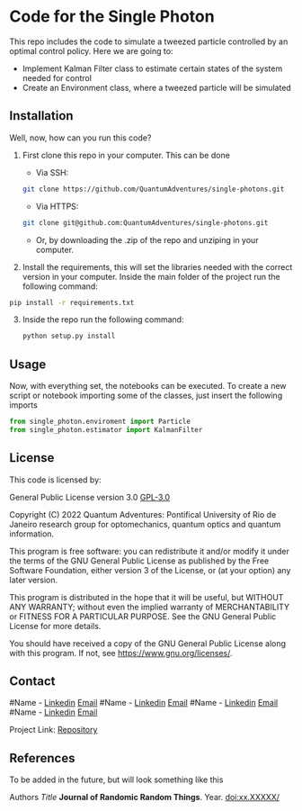 # Code for the Single Photon

This repo includes the code to simulate a tweezed particle controlled by an optimal control policy. Here we are going to:

* Implement Kalman Filter class to estimate certain states of the system needed for control
* Create an Environment class, where a tweezed particle will be simulated


## Installation

Well, now, how can you run this code?

1. First clone this repo in your computer. This can be done
    * Via SSH:

    ```bash
    git clone https://github.com/QuantumAdventures/single-photons.git
    ```

    * Via HTTPS:

    ```bash
    git clone git@github.com:QuantumAdventures/single-photons.git
    ```

    * Or, by downloading the .zip of the repo and unziping in your computer.

2. Install the requirements, this will set the libraries needed with the correct version in your computer. Inside the main folder of the project run the following command:

```bash
pip install -r requirements.txt
```

3. Inside the repo run the following command: 

    ```bash
    python setup.py install
    ```

## Usage

Now, with everything set, the notebooks can be executed. To create a new script or notebook importing some of the classes, just insert the following imports

```python
from single_photon.enviroment import Particle
from single_photon.estimator import KalmanFilter
```


## License

This code is licensed by:

General Public License version 3.0 [GPL-3.0](https://choosealicense.com/licenses/gpl-3.0/)


Copyright (C) 2022  Quantum Adventures: Pontifical University of Rio de Janeiro
research group for optomechanics, quantum optics and quantum information.

This program is free software: you can redistribute it and/or modify
it under the terms of the GNU General Public License as published by
the Free Software Foundation, either version 3 of the License, or
(at your option) any later version.

This program is distributed in the hope that it will be useful,
but WITHOUT ANY WARRANTY; without even the implied warranty of
MERCHANTABILITY or FITNESS FOR A PARTICULAR PURPOSE.  See the
GNU General Public License for more details.

You should have received a copy of the GNU General Public License
along with this program.  If not, see <https://www.gnu.org/licenses/>.

## Contact

#Name - [Linkedin](https://www.linkedin.com/in) [Email](email)
#Name - [Linkedin](https://www.linkedin.com/in) [Email](email)
#Name - [Linkedin](https://www.linkedin.com/in) [Email](email)
#Name - [Linkedin](https://www.linkedin.com/in) [Email](email)


Project Link: [Repository](https://github.com/QuantumAdventures/single-photon)

## References

To be added in the future, but will look something like this

Authors *Title* **Journal of Randomic Random Things**. Year.
[doi:xx.XXXXX/](doi:xx.XXXX/)